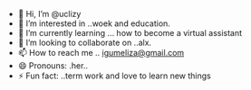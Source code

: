 - 👋 Hi, I’m @uclizy
- 👀 I’m interested in ..woek and education.
- 🌱 I’m currently learning ... how to become a virtual assistant 
- 💞️ I’m looking to collaborate on ..alx.
- 📫 How to reach me .. igumeliza@gmail.com
- 😄 Pronouns: .her..
- ⚡ Fun fact: ..term work and love to learn new things 

<!---
uclizy/uclizy is a ✨ special ✨ repository because its `README.md` (this file) appears on your GitHub profile.
You can click the Preview link to take a look at your changes.
--->
